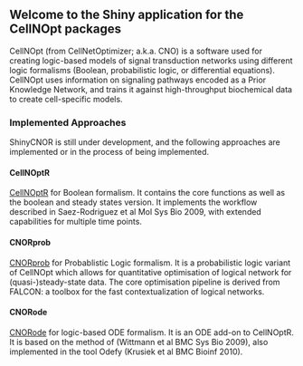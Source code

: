 ## Welcome to the Shiny application for the CellNOpt packages
CellNOpt (from CellNetOptimizer; a.k.a. CNO) is a software used for creating logic-based models of signal transduction networks using different logic formalisms (Boolean, probabilistic logic, or differential equations). CellNOpt uses information on signaling pathways encoded as a Prior Knowledge Network, and trains it against high-throughput biochemical data to create cell-specific models.

### Implemented Approaches
ShinyCNOR is still under development, and the following approaches are implemented or in the process of being implemented.

#### CellNOptR
<a href="https://github.com/saezlab/CellNOptR/" target="_blank">CellNOptR</a> for Boolean formalism. It contains the core functions as well as the boolean and steady states version. It implements the workflow described in Saez-Rodriguez et al Mol Sys Bio 2009, with extended capabilities for multiple time points.

#### CNORprob
<a href="https://github.com/saezlab/CNORprob/" target="_blank">CNORprob</a> for Probablistic Logic formalism. It is a probabilistic logic variant of CellNOpt which allows for quantitative optimisation of logical network for (quasi-)steady-state data. The core optimisation pipeline is derived from FALCON: a toolbox for the fast contextualization of logical networks.

#### CNORode
<a href="https://github.com/saezlab/CNORode/" target="_blank">CNORode</a> for logic-based ODE formalism. It is an ODE add-on to CellNOptR. It is based on the method of (Wittmann et al BMC Sys Bio 2009), also implemented in the tool Odefy (Krusiek et al BMC Bioinf 2010).

